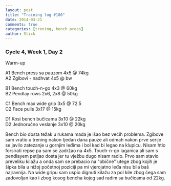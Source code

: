```yaml
---
layout: post
title: "Training log #180"
date: 2014-03-21
comments: true
categories: [trening, bench press]
author: Stick
---
```


### Cycle 4, Week 1, Day 2  

Warm-up  

A1 Bench press sa pauzom 4x5 @ 74kg  
A2 Zgibovi - nadhvat 4x5 @ bw  

B1 Bench touch-n-go 4x3 @ 60kg  
B2 Pendlay rows 2x6, 2x8 @ 50kg   

C1 Bench max wide grip 3x5 @ 72.5  
C2 Face pulls 3x17 @ 15kg  

D1 Kosi bench bučicama 3x10 @ 22kg     
D2 Jednoručno veslanje 3x10 @ 20kg   

Bench bio dosta težak u rukama mada je išao bez većih problema. Zgibove sam vratio u trening nakon tjedan dana pauze ali odmah nakon prve serije se javilo zatezanje u gornjim leđima i bol kad bi legao na klupicu. Nisam htio forsirati repse pa sam se zadržao na 4x5. Touch-n-go laganica ali sam s pendlayem petljao dosta jer tu vježbu dugo nisam radio. Prvo sam stavio preveliku kilažu a onda sam se prebacio na "obične" utege zbog kojih je šipka bila u nižoj početnoj poziciji pa mi vjerojatno leđa nisu bila baš najravnija. Na wide gripu sam uspio dignuti kilažu za pol kile zbog čega sam zadovoljan kao i zbog kosog bencha kojeg sad radim sa bučicama od 22kg.